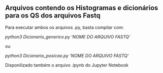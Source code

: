 ## Arquivos contendo os Histogramas e dicionários para os QS dos arquivos Fastq

Para executar ambos os arquivos .py, basta compilar com:

*python3 Dicionario_generico.py 'NOME DO ARQUIVO FASTQ'*

ou 

*python3 Dicionario_posicao.py 'NOME DO ARQUIVO FASTQ'*

Disponilizado também o arquivo .ipynb do Jupyter Notebook
